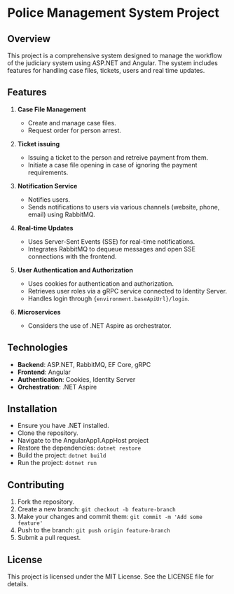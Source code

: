 # Police Management System Project

## Overview

This project is a comprehensive system designed to manage the workflow of the judiciary system using ASP.NET and Angular. The system includes features for handling case files, tickets, users and real time updates.

## Features

1. **Case File Management**
    - Create and manage case files.
    - Request order for person arrest.

2. **Ticket issuing**
    - Issuing a ticket to the person and retreive payment from them.
    - Initiate a case file opening in case of ignoring the payment requirements.

2. **Notification Service**
    - Notifies users.
    - Sends notifications to users via various channels (website, phone, email) using RabbitMQ.

3. **Real-time Updates**
    - Uses Server-Sent Events (SSE) for real-time notifications.
    - Integrates RabbitMQ to dequeue messages and open SSE connections with the frontend.

4. **User Authentication and Authorization**
    - Uses cookies for authentication and authorization.
    - Retrieves user roles via a gRPC service connected to Identity Server.
    - Handles login through `{environment.baseApiUrl}/login`.

6. **Microservices**
    - Considers the use of .NET Aspire as orchestrator.

## Technologies

- **Backend**: ASP.NET, RabbitMQ, EF Core, gRPC
- **Frontend**: Angular
- **Authentication**: Cookies, Identity Server
- **Orchestration**: .NET Aspire

## Installation

- Ensure you have .NET installed.
- Clone the repository.
- Navigate to the AngularApp1.AppHost project
- Restore the dependencies: `dotnet restore`
- Build the project: `dotnet build`
- Run the project: `dotnet run`


## Contributing

1. Fork the repository.
2. Create a new branch: `git checkout -b feature-branch`
3. Make your changes and commit them: `git commit -m 'Add some feature'`
4. Push to the branch: `git push origin feature-branch`
5. Submit a pull request.

## License

This project is licensed under the MIT License. See the LICENSE file for details.